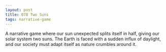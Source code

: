 ```yaml
---
layout: post
title: 078 Two Suns
tags: narrative-game
---
```

A narrative game where our sun unexpected splits itself in half, giving our solar system two suns.  The Earth is faced with a sudden influx of daylight, and our society must adapt itself as nature crumbles around it.